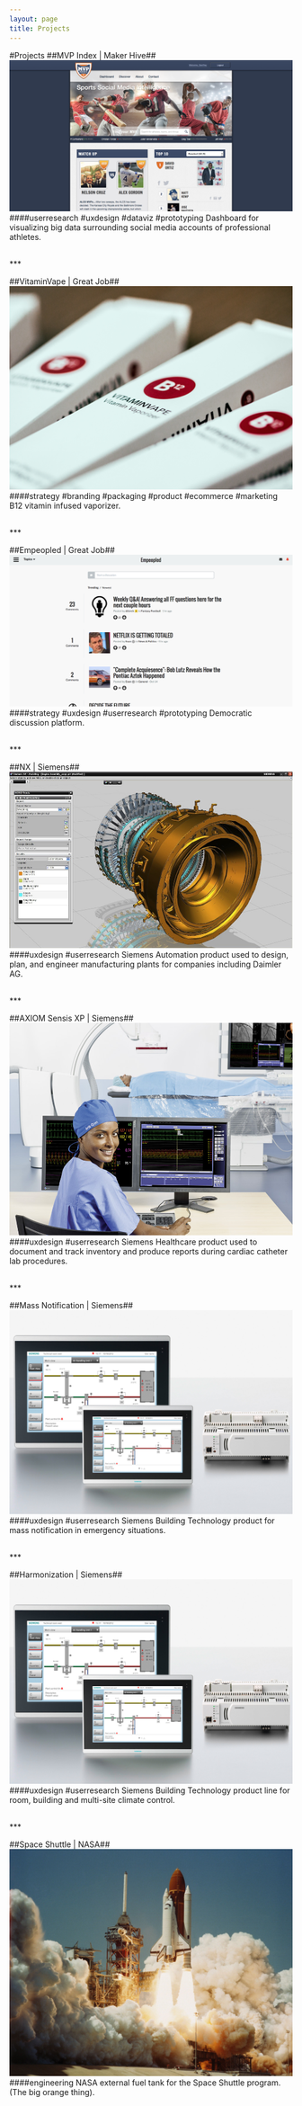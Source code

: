 ```yaml
---
layout: page
title: Projects
---
```


#Projects
##MVP Index | Maker Hive##
[![Dribb.ly](/assets/images/projects/mvpindex.png "MVP Index Image")](http://www.mvpindex.com)
###\#userresearch \#uxdesign \#dataviz \#prototyping
Dashboard for visualizing big data surrounding social media accounts of professional athletes.

<br>
***
<br>

##VitaminVape | Great Job##
[![Dribb.ly](/assets/images/projects/vitamin-vape.png "Vitamin Vape Image")](http://vitaminvape.co)
###\#strategy \#branding \#packaging \#product \#ecommerce \#marketing
B12 vitamin infused vaporizer.

<br>
***
<br>

##Empeopled | Great Job##
[![Dribb.ly](/assets/images/projects/empeopled.png "Empeopled Image")](http://www.empeopled.com)
###\#strategy \#uxdesign \#userresearch \#prototyping
Democratic discussion platform.

<br>
***
<br>

##NX | Siemens##
[![Siemens Automation](/assets/images/projects/automation.jpg "Siemens Automation Image")](http://www.plm.automation.siemens.com/en_us/products/nx/)
###\#uxdesign \#userresearch
Siemens Automation product used to design, plan, and engineer manufacturing plants for companies including Daimler AG.

<br>
***
<br>

##AXIOM Sensis XP | Siemens##
[![Healthcare](/assets/images/projects/healthcare.jpg "Siemens Healthcare Image")](http://www.healthcare.siemens.com/angio/workplaces/sensis/)
###\#uxdesign \#userresearch
Siemens Healthcare product used to document and track inventory and produce reports during cardiac catheter lab procedures.

<br>
***
<br>

##Mass Notification | Siemens##
[![Mass Notification](/assets/images/projects/mass-notification.jpg "Siemens Mass Notification Image")](/projects/mass-notification)
###\#uxdesign \#userresearch
Siemens Building Technology product for mass notification in emergency situations.

<br>
***
<br>

##Harmonization | Siemens##
[![Harmonization](/assets/images/projects/harmonization.jpg "Siemens Harmonization Image")](http://w3.usa.siemens.com/buildingtechnologies/us/en/mass-notification/pages/mass-notification.aspx)
###\#uxdesign \#userresearch
Siemens Building Technology product line for room, building and multi-site climate control.

<br>
***
<br>

##Space Shuttle | NASA##
[![NASA](/assets/images/projects/space-shuttle.jpg "NASA Image")](http://mafspace.msfc.nasa.gov/)
###\#engineering
NASA external fuel tank for the Space Shuttle program.  (The big orange thing).